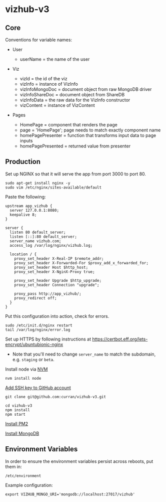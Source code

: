 # vizhub-v3

## Core

Conventions for variable names:

- User
  - userName = the name of the user
- Viz

  - vizId = the id of the viz
  - vizInfo = instance of VizInfo
  - vizInfoMongoDoc = document object from raw MongoDB driver
  - vizInfoShareDoc = document object from ShareDB
  - vizInfoData = the raw data for the VizInfo constructor
  - vizContent = instance of VizContent

- Pages
  - HomePage = component that renders the page
  - page = 'HomePage'; page needs to match exactly component name
  - homePagePresenter = function that transforms input data to page inputs
  - homePagePresented = returned value from presenter

## Production

Set up NGINX so that it will serve the app from port 3000 to port 80.

```
sudo apt-get install nginx -y
sudo vim /etc/nginx/sites-available/default
```

Paste the following:

```
upstream app_vizhub {
  server 127.0.0.1:8080;
  keepalive 8;
}

server {
  listen 80 default_server;
  listen [::]:80 default_server;
  server_name vizhub.com;
  access_log /var/log/nginx/vizhub.log;

  location / {
    proxy_set_header X-Real-IP $remote_addr;
    proxy_set_header X-Forwarded-For $proxy_add_x_forwarded_for;
    proxy_set_header Host $http_host;
    proxy_set_header X-NginX-Proxy true;

    proxy_set_header Upgrade $http_upgrade;
    proxy_set_header Connection "upgrade";

    proxy_pass http://app_vizhub/;
    proxy_redirect off;
  }
}
```

Put this configuration into action, check for errors.

```
sudo /etc/init.d/nginx restart
tail /var/log/nginx/error.log
```

Set up HTTPS by following instructions at https://certbot.eff.org/lets-encrypt/ubuntubionic-nginx

- Note that you'll need to change `server_name` to match the subdomain, e.g. `staging` or `beta`.

Install node via [NVM](https://github.com/nvm-sh/nvm#install--update-script)

```
nvm install node
```

[Add SSH key to GitHub account](https://docs.github.com/en/enterprise-server@3.0/github/authenticating-to-github/connecting-to-github-with-ssh/adding-a-new-ssh-key-to-your-github-account)

`git clone git@github.com:curran/vizhub-v3.git`

```
cd vizhub-v3
npm install
npm start
```

[Install PM2](https://pm2.keymetrics.io/docs/usage/quick-start/)

[Install MongoDB](https://docs.mongodb.com/manual/tutorial/install-mongodb-on-ubuntu/)

## Environment Variables

In order to ensure the environment variables persist across reboots, put them in:

```
/etc/environment
```

Example configuration:

```
export VIZHUB_MONGO_URI='mongodb://localhost:27017/vizhub'
```
